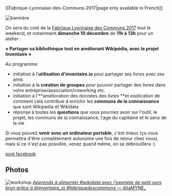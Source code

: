 <!-- LANG:EN, title="Fabrique Lyonnaise des Communs 2017"-->
[[Fabrique-Lyonnaise-des-Communs-2017|page only available in French]]

<!-- LANG:FR, title="Fabrique Lyonnaise des Communs 2017"-->

![bannière](http://lyonencommuns.org/wp-content/uploads/2017/11/cropped-BANDEAU-WEB.jpg)

 On sera du coté de la [Fabrique Lyonnaise des Communs 2017](http://lyonencommuns.org/2017/09/28/fabrique-tes-communs-la-fabrique-lyonnaise-des-communs-2017/) tout le weekend, et notamment **dimanche 10 décembre** de **11h à 13h** pour un atelier :

**« Partager sa bibliothèque tout en améliorant Wikipédia, avec le projet Inventaire »**

Au programme:
- initiation à l'**utilisation d'inventaire.io** pour partager ses livres avec ses amis
- initiation à la **création de groupes** pour pouvoir partager des livres dans votre entreprise/association/coworking etc.
- initiation à l'**amélioration des données des livres **et explication de comment cela contribue à enrichir les **communs de la connaissance** que sont Wikipedia et Wikidata
- réponse à toutes les **questions** que vous pourriez avoir sur l'outil, le projet, les communs de la connaissance, l'age du capitaine et le sens de la vie

Si vous pouvez **venir avec un ordinateur portable**, c'est mieux (ça vous permettra d'être complètement autonome une fois de retour chez vous), mais si ce n'est pas possible, venez quand même, on se débrouillera  :)

[post facebook](https://www.facebook.com/inventaire.io/posts/1901103113489055)

## Photos
![workshop](https://pbs.twimg.com/media/DQrr_j5X0AAnuSe.jpg:small)
[*Apprends à alimenter #wikidata avec l'exemple de petit ours brun grâce à @inventaire_io #fabriquedescommuns* — @laMYNE_](https://twitter.com/laMYNE_/status/939822961120481280)
